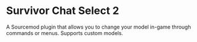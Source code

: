 # Survivor Chat Select 2

A Sourcemod plugin that allows you to change your model in-game through commands or menus. Supports custom models.